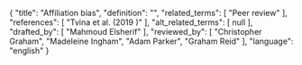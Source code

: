 {
    "title": "Affiliation bias",
    "definition": "",
    "related_terms": [
        "Peer review"
    ],
    "references": [
        "Tvina et al. (2019 )"
    ],
    "alt_related_terms": [
        null
    ],
    "drafted_by": [
        "Mahmoud Elsherif"
    ],
    "reviewed_by": [
        "Christopher Graham",
        "Madeleine Ingham",
        "Adam Parker",
        "Graham Reid"
    ],
    "language": "english"
}